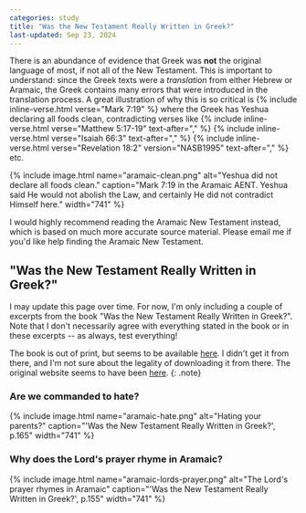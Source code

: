 ```yaml
---
categories: study
title: "Was the New Testament Really Written in Greek?"
last-updated: Sep 23, 2024
---
```


There is an abundance of evidence that Greek was **not** the original language of most, if not all of the New Testament. This is important to understand: since the Greek texts were a *translation* from either Hebrew or Aramaic, the Greek contains many errors that were introduced in the translation process. A great illustration of why this is so critical is {% include inline-verse.html verse="Mark 7:19" %} where the Greek has Yeshua declaring all foods clean, contradicting verses like {% include inline-verse.html verse="Matthew 5:17-19" text-after="," %} {% include inline-verse.html verse="Isaiah 66:3" text-after="," %} {% include inline-verse.html verse="Revelation 18:2" version="NASB1995" text-after="," %} etc.

{% include image.html name="aramaic-clean.png" alt="Yeshua did not declare all foods clean." caption="Mark 7:19 in the Aramaic AENT. Yeshua said He would not abolish the Law, and certainly He did not contradict Himself here." width="741" %}

I would highly recommend reading the Aramaic New Testament instead, which is based on much more accurate source material. Please email me if you'd like help finding the Aramaic New Testament.

## "Was the New Testament Really Written in Greek?"

I may update this page over time. For now, I'm only including a couple of excerpts from the book "Was the New Testament Really Written in Greek?". Note that I don't necessarily agree with everything stated in the book or in these excerpts -- as always, test everything!

The book is out of print, but seems to be available [here](https://archive.org/details/WastheNewTestamentReallyWritteninGreek1e). I didn't get it from there, and I'm not sure about the legality of downloading it from there. The original website seems to have been [here](https://web.archive.org/web/20090316103840/http://www.aramaicpeshitta.com/downloadbook.htm).
{: .note}

### Are we commanded to hate?

{% include image.html name="aramaic-hate.png" alt="Hating your parents?" caption="'Was the New Testament Really Written in Greek?', p.165" width="741" %}

### Why does the Lord's prayer rhyme in Aramaic?

{% include image.html name="aramaic-lords-prayer.png" alt="The Lord's prayer rhymes in Aramaic" caption="'Was the New Testament Really Written in Greek?', p.155" width="741" %}
